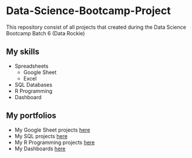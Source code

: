 # Data-Science-Bootcamp-Project
This repository consist of all projects that created during the Data Science Bootcamp Batch 6 (Data Rockie)
## My skills
* Spreadsheets
  * Google Sheet
  * Excel
* SQL Databases
* R Programming
* Dashboard
## My portfolios
* My Google Sheet projects [here](https://github.com/nat12151/Data-Science_Bootcamp-Project/tree/main/Google%20%20Sheet)
* My SQL projects [here](https://github.com/nat12151/Data-Science_Bootcamp-Project/tree/main/SQL)
* My R Programming projects [here](https://github.com/nat12151/Data-Science_Bootcamp-Project/tree/main/R%20Programming)
* My Dashboards [here](https://github.com/nat12151/Data-Science_Bootcamp-Project/tree/main/Dashboard)
